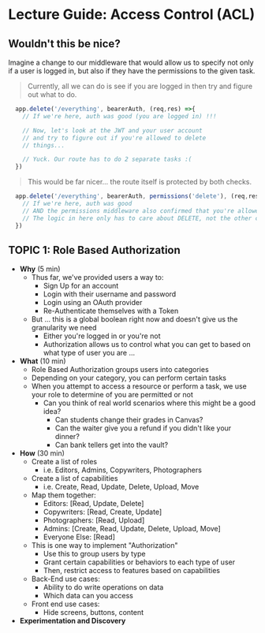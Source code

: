 # Lecture Guide: Access Control (ACL)

## Wouldn't this be nice?

Imagine a change to our middleware that would allow us to specify not only if a user is logged in, but also if they have the permissions to the given task.

> Currently, all we can do is see if you are logged in then try and figure out what to do.

```javascript
  app.delete('/everything', bearerAuth, (req,res) =>{
    // If we're here, auth was good (you are logged in) !!!

    // Now, let's look at the JWT and your user account
    // and try to figure out if you're allowed to delete
    // things...

    // Yuck. Our route has to do 2 separate tasks :(
  })
```

> This would be far nicer... the route itself is protected by both checks.

```javascript
  app.delete('/everything', bearerAuth, permissions('delete'), (req,res) =>{
    // If we're here, auth was good
    // AND the permissions middleware also confirmed that you're allowed to delete things.
    // The logic in here only has to care about DELETE, not the other check!
  })
```

## TOPIC 1: Role Based Authorization

- **Why** (5 min)
  - Thus far, we've provided users a way to:
    - Sign Up for an account
    - Login with their username and password
    - Login using an OAuth provider
    - Re-Authenticate themselves with a Token
  - But ... this is a global boolean right now and doesn't give us the granularity we need
    - Either you're logged in or you're not
    - Authorization allows us to control what you can get to based on what type of user you are ...
- **What** (10 min)
  - Role Based Authorization groups users into categories
  - Depending on your category, you can perform certain tasks
  - When you attempt to access a resource or perform a task, we use your role to determine of you are permitted or not
    - Can you think of real world scenarios where this might be a good idea?
      - Can students change their grades in Canvas?
      - Can the waiter give you a refund if you didn't like your dinner?
      - Can bank tellers get into the vault?
- **How** (30 min)
  - Create a list of roles
    - i.e. Editors, Admins, Copywriters, Photographers
  - Create a list of capabilities
    - i.e. Create, Read, Update, Delete, Upload, Move
  - Map them together:
    - Editors: [Read, Update, Delete]
    - Copywriters: [Read, Create, Update]
    - Photographers: [Read, Upload]
    - Admins: [Create, Read, Update, Delete, Upload, Move]
    - Everyone Else: [Read]
  - This is one way to implement "Authorization"
    - Use this to group users by type
    - Grant certain capabilities or behaviors to each type of user
    - Then, restrict access to features based on capabilities
  - Back-End use cases:
    - Ability to do write operations on data
    - Which data can you access
  - Front end use cases:
    - Hide screens, buttons, content
- **Experimentation and Discovery**
